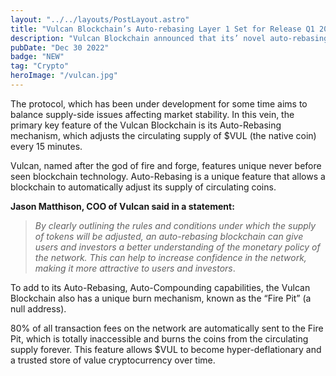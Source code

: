 ```yaml
---
layout: "../../layouts/PostLayout.astro"
title: "Vulcan Blockchain’s Auto-rebasing Layer 1 Set for Release Q1 2023"
description: "Vulcan Blockchain announced that its’ novel auto-rebasing Layer 1 protocol will launch in early 2023."
pubDate: "Dec 30 2022"
badge: "NEW"
tag: "Crypto"
heroImage: "/vulcan.jpg"
---
```


The protocol, which has been under development for some time aims to balance supply-side issues affecting market stability. In this vein, the primary key feature of the Vulcan Blockchain is its Auto-Rebasing mechanism, which adjusts the circulating supply of $VUL (the native coin) every 15 minutes. 

Vulcan, named after the god of fire and forge, features unique never before seen blockchain technology. Auto-Rebasing is a unique feature that allows a blockchain to automatically adjust its supply of circulating coins.

**Jason Matthison, COO of Vulcan said in a statement:**

> *By clearly outlining the rules and conditions under which the supply of tokens will be adjusted, an auto-rebasing blockchain can give users and investors a better understanding of the monetary policy of the network. This can help to increase confidence in the network, making it more attractive to users and investors*.

To add to its Auto-Rebasing, Auto-Compounding capabilities, the Vulcan Blockchain also has a unique burn mechanism, known as the “Fire Pit” (a null address).

80% of all transaction fees on the network are automatically sent to the Fire Pit, which is totally inaccessible and burns the coins from the circulating supply forever. This feature allows $VUL to become hyper-deflationary and a trusted store of value cryptocurrency over time.

